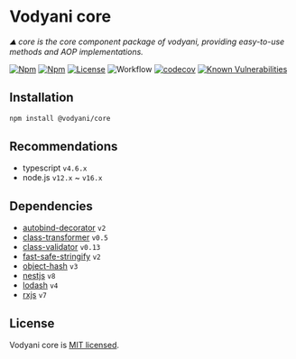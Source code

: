 # Vodyani core

*⛰  core is the core component package of vodyani, providing easy-to-use methods and AOP implementations.*

[![Npm](https://img.shields.io/npm/v/@vodyani/core)](https://www.npmjs.com/package/@vodyani/core)
[![Npm](https://img.shields.io/npm/dm/@vodyani/core)](https://www.npmjs.com/package/@vodyani/core)
[![License](https://img.shields.io/github/license/vodyani/core)](LICENSE)
![Workflow](https://github.com/vodyani/core/actions/workflows/release.yml/badge.svg)
[![codecov](https://codecov.io/gh/vodyani/core/branch/main/graph/badge.svg?token=YHBHSZH5PB)](https://codecov.io/gh/vodyani/core)
[![Known Vulnerabilities](https://snyk.io/test/github/vodyani/core/badge.svg?targetFile=package.json)](https://snyk.io/test/github/vodyani/core?targetFile=package.json)

## Installation

```sh
npm install @vodyani/core
```

## Recommendations

- typescript `v4.6.x`
- node.js `v12.x` ~ `v16.x`

## Dependencies

- [autobind-decorator](https://github.com/andreypopp/autobind-decorator) `v2`
- [class-transformer](https://github.com/typestack/class-transformer) `v0.5`
- [class-validator](https://github.com/typestack/class-validator) `v0.13`
- [fast-safe-stringify](https://github.com/davidmarkclements/fast-safe-stringify) `v2`
- [object-hash](https://github.com/puleos/object-hash) `v3`
- [nestjs](https://github.com/nestjs) `v8`
- [lodash](https://github.com/lodash/lodash) `v4`
- [rxjs](https://github.com/ReactiveX/rxjs) `v7`

## License

Vodyani core is [MIT licensed](LICENSE).
